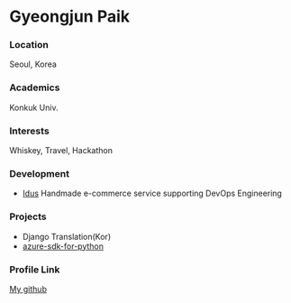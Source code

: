 # Gyeongjun Paik

### Location

Seoul, Korea

### Academics

Konkuk Univ.

### Interests

Whiskey, Travel, Hackathon

### Development

- [Idus](https://www.idus.com/) Handmade e-commerce service supporting DevOps Engineering

### Projects

- Django Translation(Kor)
- [azure-sdk-for-python](https://github.com/Azure/azure-sdk-for-python)


### Profile Link

[My github](https://github.com/paikend)
